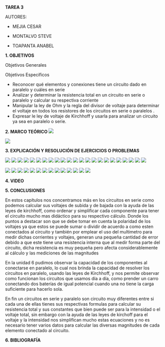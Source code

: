 **TAREA 3**

AUTORES:

- MEJIA CESAR

- MONTALVO STEVE

- TOAPANTA ANABEL

**1. OBJETIVOS**

Objetivos Generales

Objetivos Específicos

- Reconocer qué elementos y conexiones tiene un circuito dado en  paralelo y cuáles en serie
- Analizar y determinar la resistencia total en un circuito en serie o paralelo y calcular su respectiva corriente 
- Manipular la ley de Ohm y la regla del divisor de voltaje para determinar el voltaje en todos los resistores de los circuitos en serie o paralelos .
- Expresar le ley de voltaje de Kirchhoff y usarla para analizar un circuito ya sea en paralelo o serie.

**2. MARCO TEÓRICO**
![](https://github.com/Anabeltoapanta/TAREA-3/blob/main/0001.jpg)

![](https://github.com/Anabeltoapanta/TAREA-3/blob/main/mapa.png)

**3. EXPLICACIÓN Y RESOLUCIÓN DE EJERCICIOS O PROBLEMAS**

![](https://github.com/Anabeltoapanta/TAREA-3/blob/main/1.jpg)
![](https://github.com/Anabeltoapanta/TAREA-3/blob/main/2.jpg)
![](https://github.com/Anabeltoapanta/TAREA-3/blob/main/3.jpg)
![](https://github.com/Anabeltoapanta/TAREA-3/blob/main/4.jpg)
![](https://github.com/Anabeltoapanta/TAREA-3/blob/main/5.jpg)
![](https://github.com/Anabeltoapanta/TAREA-3/blob/main/6.jpg)
![](https://github.com/Anabeltoapanta/TAREA-3/blob/main/7.jpg)
![](https://github.com/Anabeltoapanta/TAREA-3/blob/main/8.jpg)
![](https://github.com/Anabeltoapanta/TAREA-3/blob/main/9.jpg)
![](https://github.com/Anabeltoapanta/TAREA-3/blob/main/10.jpg)
![](https://github.com/Anabeltoapanta/TAREA-3/blob/main/11.jpg)
![](https://github.com/Anabeltoapanta/TAREA-3/blob/main/12.jpg)
![](https://github.com/Anabeltoapanta/TAREA-3/blob/main/13.jpg)
![](https://github.com/Anabeltoapanta/TAREA-3/blob/main/14.jpg)
![](https://github.com/Anabeltoapanta/TAREA-3/blob/main/15.jpg)
![](https://github.com/Anabeltoapanta/TAREA-3/blob/main/16.jpg)
![](https://github.com/Anabeltoapanta/TAREA-3/blob/main/17.jpg)
![](https://github.com/Anabeltoapanta/TAREA-3/blob/main/18.jpg)
![](https://github.com/Anabeltoapanta/TAREA-3/blob/main/19.jpg)
![](https://github.com/Anabeltoapanta/TAREA-3/blob/main/20.jpg)
![](https://github.com/Anabeltoapanta/TAREA-3/blob/main/21.jpg)
![](https://github.com/Anabeltoapanta/TAREA-3/blob/main/22.jpg)
![](https://github.com/Anabeltoapanta/TAREA-3/blob/main/23.jpg)

![](https://github.com/Anabeltoapanta/TAREA-3/blob/main/41.jpg)
![](https://github.com/Anabeltoapanta/TAREA-3/blob/main/42.jpg)
![](https://github.com/Anabeltoapanta/TAREA-3/blob/main/43.jpg)
![](https://github.com/Anabeltoapanta/TAREA-3/blob/main/44.jpg)
![](https://github.com/Anabeltoapanta/TAREA-3/blob/main/45.jpg)
![](https://github.com/Anabeltoapanta/TAREA-3/blob/main/46.jpg)
![](https://github.com/Anabeltoapanta/TAREA-3/blob/main/47.jpg)
![](https://github.com/Anabeltoapanta/TAREA-3/blob/main/20210615_071345.jpg)
![](https://github.com/Anabeltoapanta/TAREA-3/blob/main/20210615_083122.jpg)
![](https://github.com/Anabeltoapanta/TAREA-3/blob/main/20210615_083416.jpg)
![](https://github.com/Anabeltoapanta/TAREA-3/blob/main/48.jpg)
![](https://github.com/Anabeltoapanta/TAREA-3/blob/main/49.jpg)
![](https://github.com/Anabeltoapanta/TAREA-3/blob/main/50.jpg)
![](https://github.com/Anabeltoapanta/TAREA-3/blob/main/51.jpg)

**4. VIDEO**

**5. CONCLUSIONES**

En estos capítulos nos concentramos más en los circuitos en serie como podemos calcular sus voltajes de subida y de bajada con la ayuda de las leyes de kirchhoff, como ordenar y simplificar cada componente para tener el circuito mucho mas didáctico para su respectivo cálculo. Donde los puntos a destacar son que se debe tomar en cuenta la polaridad de los voltajes ya que estos se puede sumar o dividir de acuerdo a como esten conectados al circuito y también por emplear el uso del multimetro para medir dichas corrientes y voltajes, generan una pequeña cantidad de error debido a que este tiene una resistencia interna que al medir forma parte del circuito, dicha resistencia es muy pequeña pero afecta considerablemente al cálculo y las mediciones de las magnitudes

En la unidad 6 pudimos observar la capacidad de los componentes al conectarse en paralelo, lo cual nos brinda la capacidad de resolver los circuitos en paralelo, usando las leyes de Kirchhoff, y nos permite observar como funcionan los circuitos que usamos día a día, como prender un carro conectando dos baterías de igual potencial cuando una no tiene la carga suficiente para hacerlo sola.

En fin un circuitos en serie y paralelo son circuito muy diferentes entre si cada una de ellas tienes sus respectivas formulas para calcular su resistencia total y sus constantes que bien puede ser para la intensidad o el voltaje total, sin embargo con la ayuda de las leyes de kirchoff para el voltaje y la intensidad nos simplifican mucho estas ecuaciones y no es necesario tener varios datos para calcular las diversas magnitudes de cada elemento conectado al circuito.

**6. BIBLIOGRAFÍA**
